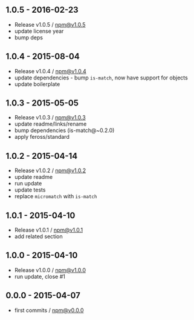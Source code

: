 

## 1.0.5 - 2016-02-23
- Release v1.0.5 / npm@v1.0.5
- update license year
- bump deps

## 1.0.4 - 2015-08-04
- Release v1.0.4 / npm@v1.0.4
- update dependencies - bump `is-match`, now have support for objects
- update boilerplate 

## 1.0.3 - 2015-05-05
- Release v1.0.3 / npm@v1.0.3  
- update readme/links/rename
- bump dependencies (is-match@~0.2.0)
- apply feross/standard

## 1.0.2 - 2015-04-14
- Release v1.0.2 / npm@v1.0.2  
- update readme
- run update
- update tests
- replace `micromatch` with `is-match`

## 1.0.1 - 2015-04-10
- Release v1.0.1 / npm@v1.0.1
- add related section

## 1.0.0 - 2015-04-10
- Release v1.0.0 / npm@v1.0.0
- run update, close #1

## 0.0.0 - 2015-04-07
- first commits / npm@v0.0.0